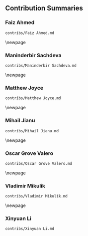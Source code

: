Contribution Summaries
----------------------

### Faiz Ahmed
```include
contribs/Faiz Ahmed.md
```
\newpage
### Maninderbir Sachdeva
```include
contribs/Maninderbir Sachdeva.md
```
\newpage
### Matthew Joyce
```include
contribs/Matthew Joyce.md
```
\newpage
### Mihail Jianu
```include
contribs/Mihail Jianu.md
```
\newpage
### Oscar Grove Valero
```include
contribs/Oscar Grove Valero.md
```
\newpage
### Vladimir Mikulik
```include
contribs/Vladimir Mikulik.md
```
\newpage
### Xinyuan Li
```include
contribs/Xinyuan Li.md
```
